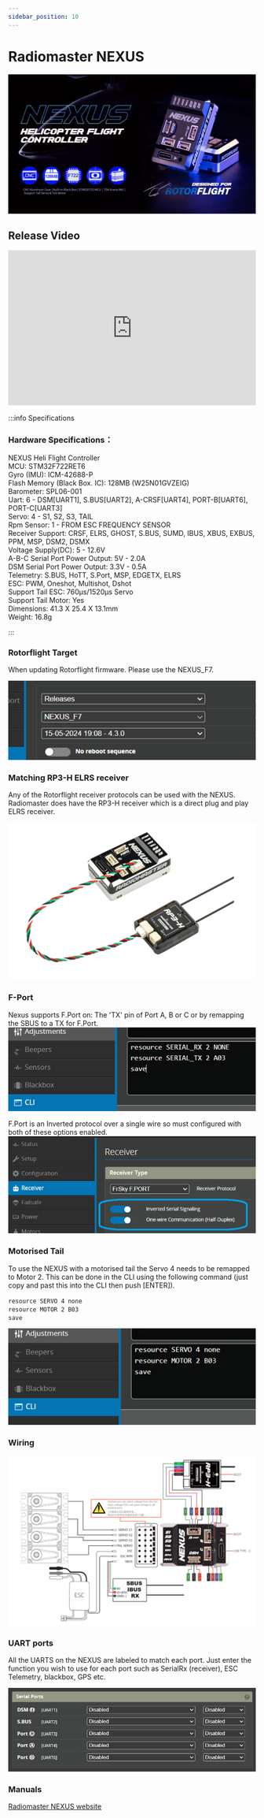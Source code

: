 ```yaml
---
sidebar_position: 10
---
```


# Radiomaster NEXUS

![Nexus](./img/nexus-radiomaster.png)

## Release Video
<iframe width="100%" height="315" src="https://www.youtube.com/embed/G9lQ2TzKDRA?si=iZwL1pnlucgEwzXM" title="YouTube video player" frameborder="0" allow="accelerometer; autoplay; clipboard-write; encrypted-media; gyroscope; picture-in-picture; web-share" referrerpolicy="strict-origin-when-cross-origin" allowfullscreen></iframe>  

:::info Specifications  
### Hardware Specifications：  
NEXUS Heli Flight Controller  
MCU: STM32F722RET6  
Gyro (IMU): ICM-42688-P  
Flash Memory (Black Box. IC): 128MB (W25N01GVZEIG)  
Barometer: SPL06-001  
Uart: 6 - DSM[UART1], S.BUS[UART2], A-CRSF[UART4], PORT-B[UART6], PORT-C[UART3]  
Servo: 4 - S1, S2, S3, TAIL  
Rpm Sensor: 1 - FROM ESC FREQUENCY SENSOR  
Receiver Support: CRSF, ELRS, GHOST, S.BUS, SUMD, IBUS, XBUS, EXBUS, PPM, MSP, DSM2, DSMX  
Voltage Supply(DC): 5 - 12.6V  
A-B-C Serial Port Power Output: 5V - 2.0A  
DSM Serial Port Power Output: 3.3V - 0.5A  
Telemetry: S.BUS, HoTT, S.Port, MSP, EDGETX, ELRS  
ESC: PWM, Oneshot, Multishot, Dshot  
Support Tail ESC: 760μs/1520μs Servo  
Support Tail Motor: Yes  
Dimensions: 41.3 X 25.4 X 13.1mm  
Weight: 16.8g   

:::

### Rotorflight Target
When updating Rotorflight firmware. Please use the NEXUS_F7.

![Radiomaster Nexus](./img/nexus-target.png)

### Matching RP3-H ELRS receiver

Any of the Rotorflight receiver protocols can be used with the NEXUS. Radiomaster does have the RP3-H receiver which is a direct plug and play ELRS receiver. 

![Radiomaster RP3-H](./img/nexus-rp3-h.png)

### F-Port
Nexus supports F.Port on:
The 'TX' pin of Port A, B or C or by remapping the SBUS to a TX for F.Port.  
![F.PORT](./img/nexus-fport.png)

F.Port is an Inverted protocol over a single wire so must configured with both of these options enabled.  
![Remap SBUS to F.PORT](./img/nexus-remap.png) 

### Motorised Tail

To use the NEXUS with a motorised tail the Servo 4 needs to be remapped to Motor 2. This can be done in the CLI using the following command (just copy and past this into the CLI then push [ENTER]).  

`resource SERVO 4 none`  
`resource MOTOR 2 B03`  
`save`  

![Nexus Target](./img/nexus-motorised.png)

### Wiring

![Nexus wiring](./img/nexus-wiring.png)

### UART ports

All the UARTS on the NEXUS are labeled to match each port. Just enter the function you wish to use for each port such as SerialRx (receiver), ESC Telemetry, blackbox, GPS etc. 

![Nexus UARTS](./img/nexus-uarts.png)


### Manuals

[Radiomaster NEXUS website](https://www.radiomasterrc.com/products/nexus-helicopter-flight-controller)  